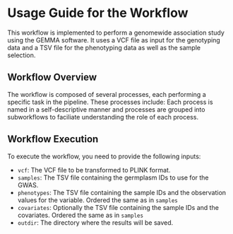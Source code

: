 # Usage Guide for the Workflow
This workflow is implemented to perform a genomewide association study using the GEMMA software. It uses a VCF file as input for the genotyping data and a TSV file for the phenotyping data as well as the sample selection.

## Workflow Overview
The workflow is composed of several processes, each performing a specific task in the pipeline. These processes include:
Each process is named in a self-descriptive manner and processes are grouped into subworkflows to faciliate understanding the role of each process.

## Workflow Execution
To execute the workflow, you need to provide the following inputs:

- `vcf`: The VCF file to be transformed to PLINK format.
- `samples`: The TSV file containing the germplasm IDs to use for the GWAS.
- `phenotypes`: The TSV file containing the sample IDs and the observation values for the variable. Ordered the same as in `samples`
- `covariates`: Optionally the TSV file containing the sample IDs and the covariates. Ordered the same as in `samples`
- `outdir`: The directory where the results will be saved.